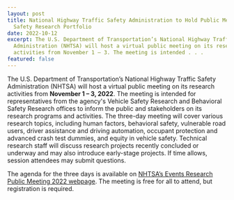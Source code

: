 ```yaml
---
layout: post
title: National Highway Traffic Safety Administration to Hold Public Meeting on
  Safety Research Portfolio
date: 2022-10-12
excerpt: The U.S. Department of Transportation’s National Highway Traffic Safety
  Administration (NHTSA) will host a virtual public meeting on its research
  activities from November 1 – 3. The meeting is intended . . .
featured: false
---
```

The U.S. Department of Transportation’s National Highway Traffic Safety Administration (NHTSA) will host a virtual public meeting on its research activities from **November 1 – 3, 2022**. The meeting is intended for representatives from the agency's Vehicle Safety Research and Behavioral Safety Research offices to inform the public and stakeholders on its research programs and activities. The three-day meeting will cover various research topics, including human factors, behavioral safety, vulnerable road users, driver assistance and driving automation, occupant protection and advanced crash test dummies, and equity in vehicle safety. Technical research staff will discuss research projects recently concluded or underway and may also introduce early-stage projects. If time allows, session attendees may submit questions.

The agenda for the three days is available on [NHTSA’s Events Research Public Meeting 2022 webpage](https://www.nhtsa.gov/events/research-public-meeting-2022). The meeting is free for all to attend, but registration is required.